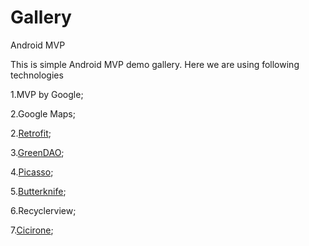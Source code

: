 # Gallery
Android MVP

This is simple Android MVP demo gallery. Here we are using following technologies

1.MVP by Google;

2.Google Maps;

2.[Retrofit](https://github.com/square/retrofit);

3.[GreenDAO](https://github.com/greenrobot/greenDAO);

4.[Picasso](https://github.com/square/picasso);

5.[Butterknife](https://github.com/JakeWharton/butterknife);

6.Recyclerview;

7.[Cicirone](https://github.com/terrakok/Cicerone);

